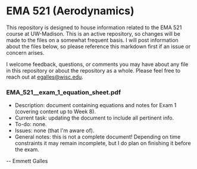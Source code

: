# EMA 521 (Aerodynamics)

This repository is designed to house information related to the EMA 521 course at UW-Madison. This is an active repository, so changes will be made to the files on a somewhat frequent basis. I will post information about the files below, so please reference this markdown first if an issue or concern arises.

I welcome feedback, questions, or comments you may have about any file in this repository or about the repository as a whole. Please feel free to reach out at egalles@wisc.edu. 

### EMA_521__exam_1_equation_sheet.pdf

  - Description: document containing equations and notes for Exam 1 (covering content up to Week 8).
  - Current task: updating the document to include all pertinent info.
  - To-do: none.
  - Issues: none (that I'm aware of).
  - General notes: this is not a complete document! Depending on time constraints it may remain incomplete, but I do plan on finishing it before the exam.

-- Emmett Galles